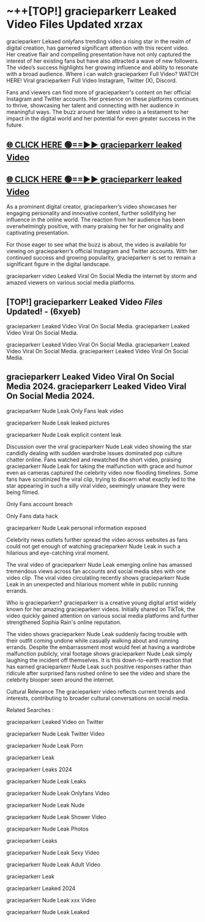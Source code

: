 # ~++[TOP!] gracieparkerr Leaked Video Files Updated xrzax

 gracieparkerr Lekaed onlyfans trending video a rising star in the realm of digital creation, has garnered significant attention with this recent video. Her creative flair and compelling presentation have not only captured the interest of her existing fans but have also attracted a wave of new followers. The video’s success highlights her growing influence and ability to resonate with a broad audience.
Where i can watch  gracieparkerr Full Video? WATCH HERE! Viral  gracieparkerr Full Video Instagram, Twitter (X), Discord.


Fans and viewers can find more of  gracieparkerr's content on her official Instagram and Twitter accounts. Her presence on these platforms continues to thrive, showcasing her talent and connecting with her audience in meaningful ways. The buzz around her latest video is a testament to her impact in the digital world and her potential for even greater success in the future.


## [🌐 CLICK HERE 🟢==►►  gracieparkerr leaked Video ](https://onlyclips.site?title=gracieparkerr&ref=git)

## [🌐 CLICK HERE 🟢==►►  gracieparkerr leaked Video ](https://onlyclips.site?title=gracieparkerr&ref=git)


As a prominent digital creator,  gracieparkerr’s video showcases her engaging personality and innovative content, further solidifying her influence in the online world. The reaction from her audience has been overwhelmingly positive, with many praising her for her originality and captivating presentation.

For those eager to see what the buzz is about, the video is available for viewing on  gracieparkerr’s official Instagram and Twitter accounts. With her continued success and growing popularity,  gracieparkerr is set to remain a significant figure in the digital landscape.


  gracieparkerr video Leaked Viral On Social Media the internet by storm and amazed viewers on various social media platforms.


## [TOP!]  gracieparkerr Leaked Video *Files* Updated! - (6xyeb) 

 gracieparkerr Leaked Video Viral On Social Media. gracieparkerr Leaked Video Viral On Social Media.

 gracieparkerr Leaked Video Viral On Social Media. gracieparkerr Leaked Video Viral On Social Media. gracieparkerr Leaked Video Viral On Social Media.


##  gracieparkerr Leaked Video Viral On Social Media 2024. gracieparkerr Leaked Video Viral On Social Media 2024.
 gracieparkerr Nude Leak Only Fans leak video

 gracieparkerr Nude Leak leaked pictures

 gracieparkerr Nude Leak explicit content leak

Discussion over the viral  gracieparkerr Nude Leak video showing the star candidly dealing with sudden wardrobe issues dominated pop culture chatter online. Fans watched and rewatched the short video, praising  gracieparkerr Nude Leak for taking the malfunction with grace and humor even as cameras captured the celebrity video now flooding timelines. Some fans have scrutinized the viral clip, trying to discern what exactly led to the star appearing in such a silly viral video, seemingly unaware they were being filmed.


Only Fans account breach

Only Fans data hack

 gracieparkerr Nude Leak personal information exposed

Celebrity news outlets further spread the video across websites as fans could not get enough of watching  gracieparkerr Nude Leak in such a hilarious and eye-catching viral moment.


The viral video of  gracieparkerr Nude Leak emerging online has amassed tremendous views across fan accounts and social media sites with one video clip. The viral video circulating recently shows  gracieparkerr Nude Leak in an unexpected and hilarious moment while in public running errands.


Who is  gracieparkerr?  gracieparkerr is a creative young digital artist widely known for her amazing  gracieparkerr videos. Initially shared on TikTok, the video quickly gained attention on various social media platforms and further strengthened Sophia Rain's online reputation.

The video shows  gracieparkerr Nude Leak suddenly facing trouble with their outfit coming undone while casually walking about and running errands. Despite the embarrassment most would feel at having a wardrobe malfunction publicly, viral footage shows  gracieparkerr Nude Leak simply laughing the incident off themselves. It is this down-to-earth reaction that has earned  gracieparkerr Nude Leak such positive responses rather than ridicule after surprised fans rushed online to see the video and share the celebrity blooper seen around the internet.

Cultural Relevance The  gracieparkerr video reflects current trends and interests, contributing to broader cultural conversations on social media.

Related Searches :

 gracieparkerr Leaked Video on Twitter

 gracieparkerr Nude Leak Twitter Video

 gracieparkerr Nude Leak Porn

 gracieparkerr Leak 

 gracieparkerr Leaks 2024

 gracieparkerr Nude Leak Leaks

 gracieparkerr Nude Leak Onlyfans Video

 gracieparkerr Nude Leak Nude

 gracieparkerr Nude Leak Shower Video

 gracieparkerr Nude Leak Photos

 gracieparkerr Leaks

 gracieparkerr Nude Leak Sexy Video

 gracieparkerr Nude Leak Adult Video

 gracieparkerr Leak

 gracieparkerr Leaked 2024

 gracieparkerr Nude Leak xxx Video

 gracieparkerr Nude Leak Leaked